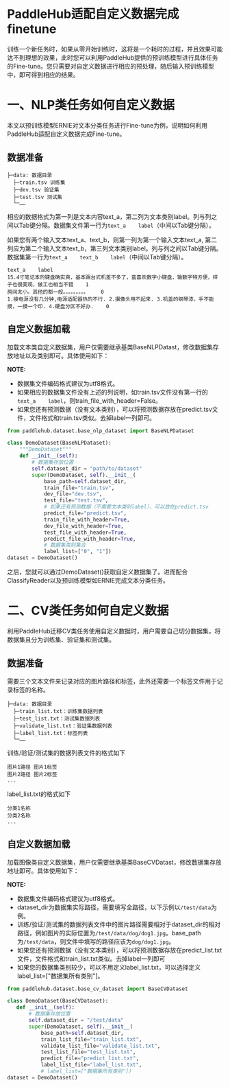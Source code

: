 # PaddleHub适配自定义数据完成finetune

训练一个新任务时，如果从零开始训练时，这将是一个耗时的过程，并且效果可能达不到理想的效果，此时您可以利用PaddleHub提供的预训练模型进行具体任务的Fine-tune。您只需要对自定义数据进行相应的预处理，随后输入预训练模型中，即可得到相应的结果。


# 一、NLP类任务如何自定义数据

本文以预训练模型ERNIE对文本分类任务进行Fine-tune为例，说明如何利用PaddleHub适配自定义数据完成Fine-tune。

## 数据准备

```
├─data: 数据目录
  ├─train.tsv 训练集
  ├─dev.tsv 验证集
  ├─test.tsv 测试集
  └─……
```


相应的数据格式为第一列是文本内容text_a，第二列为文本类别label。列与列之间以Tab键分隔。数据集文件第一行为`text_a    label`（中间以Tab键分隔）。

如果您有两个输入文本text_a、text_b，则第一列为第一个输入文本text_a, 第二列应为第二个输入文本text_b，第三列文本类别label。列与列之间以Tab键分隔。数据集第一行为`text_a    text_b    label`（中间以Tab键分隔）。

```text
text_a    label
15.4寸笔记本的键盘确实爽，基本跟台式机差不多了，蛮喜欢数字小键盘，输数字特方便，样子也很美观，做工也相当不错    1
房间太小。其他的都一般。。。。。。。。。    0
1.接电源没有几分钟,电源适配器热的不行. 2.摄像头用不起来. 3.机盖的钢琴漆，手不能摸，一摸一个印. 4.硬盘分区不好办.    0
```

## 自定义数据加载
加载文本类自定义数据集，用户仅需要继承基类BaseNLPDatast，修改数据集存放地址以及类别即可。具体使用如下：

**NOTE:**
* 数据集文件编码格式建议为utf8格式。
* 如果相应的数据集文件没有上述的列说明，如train.tsv文件没有第一行的`text_a    label`，则train_file_with_header=False。
* 如果您还有预测数据（没有文本类别），可以将预测数据存放在predict.tsv文件，文件格式和train.tsv类似。去掉label一列即可。


```python
from paddlehub.dataset.base_nlp_dataset import BaseNLPDataset

class DemoDataset(BaseNLPDataset):
    """DemoDataset"""
    def __init__(self):
        # 数据集存放位置
        self.dataset_dir = "path/to/dataset"
        super(DemoDataset, self).__init__(
            base_path=self.dataset_dir,
            train_file="train.tsv",
            dev_file="dev.tsv",
            test_file="test.tsv",
            # 如果还有预测数据（不需要文本类别label），可以放在predict.tsv
            predict_file="predict.tsv",
            train_file_with_header=True,
            dev_file_with_header=True,
            test_file_with_header=True,
            predict_file_with_header=True,
            # 数据集类别集合
            label_list=["0", "1"])
dataset = DemoDataset()
```

之后，您就可以通过DemoDataset()获取自定义数据集了。进而配合ClassifyReader以及预训练模型如ERNIE完成文本分类任务。

# 二、CV类任务如何自定义数据

利用PaddleHub迁移CV类任务使用自定义数据时，用户需要自己切分数据集，将数据集且分为训练集、验证集和测试集。

## 数据准备

需要三个文本文件来记录对应的图片路径和标签，此外还需要一个标签文件用于记录标签的名称。
```
├─data: 数据目录
  ├─train_list.txt：训练集数据列表
  ├─test_list.txt：测试集数据列表
  ├─validate_list.txt：验证集数据列表
  ├─label_list.txt：标签列表
  └─……
```
训练/验证/测试集的数据列表文件的格式如下
```
图片1路径 图片1标签
图片2路径 图片2标签
...
```
label_list.txt的格式如下
```
分类1名称
分类2名称
...
```

## 自定义数据加载

加载图像类自定义数据集，用户仅需要继承基类BaseCVDatast，修改数据集存放地址即可。具体使用如下：

**NOTE:**
* 数据集文件编码格式建议为utf8格式。
* dataset_dir为数据集实际路径，需要填写全路径，以下示例以`/test/data`为例。
* 训练/验证/测试集的数据列表文件中的图片路径需要相对于dataset_dir的相对路径，例如图片的实际位置为`/test/data/dog/dog1.jpg`。base_path为`/test/data`，则文件中填写的路径应该为`dog/dog1.jpg`。
* 如果您还有预测数据（没有文本类别），可以将预测数据存放在predict_list.txt文件，文件格式和train_list.txt类似。去掉label一列即可
* 如果您的数据集类别较少，可以不用定义label_list.txt，可以选择定义label_list=["数据集所有类别"]。

 ```python
from paddlehub.dataset.base_cv_dataset import BaseCVDataset

class DemoDataset(BaseCVDataset):
    def __init__(self):
        # 数据集存放位置
        self.dataset_dir = "/test/data"
        super(DemoDataset, self).__init__(
            base_path=self.dataset_dir,
            train_list_file="train_list.txt",
            validate_list_file="validate_list.txt",
            test_list_file="test_list.txt",
            predict_file="predict_list.txt",
            label_list_file="label_list.txt",
            # label_list=["数据集所有类别"])
dataset = DemoDataset()
```
